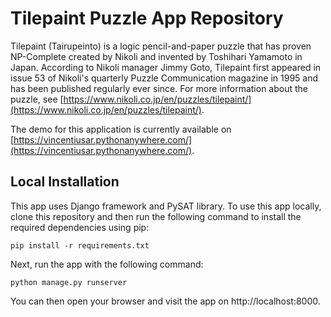 # Tilepaint Puzzle App Repository

Tilepaint (Tairupeinto) is a logic pencil-and-paper puzzle that has proven NP-Complete created by Nikoli and invented by Toshihari Yamamoto in Japan. 
According to Nikoli manager Jimmy Goto, Tilepaint first appeared in issue 53 of Nikoli's quarterly Puzzle Communication magazine in 1995 and has been published regularly ever since. For more information about the puzzle, see [https://www.nikoli.co.jp/en/puzzles/tilepaint/](https://www.nikoli.co.jp/en/puzzles/tilepaint/).

The demo for this application is currently available on [https://vincentiusar.pythonanywhere.com/](https://vincentiusar.pythonanywhere.com/).

## Local Installation

This app uses Django framework and PySAT library. To use this app locally, clone this repository and then run the following command to install the required dependencies using pip:
```
pip install -r requirements.txt
```
Next, run the app with the following command:
```
python manage.py runserver
```
You can then open your browser and visit the app on http://localhost:8000.
